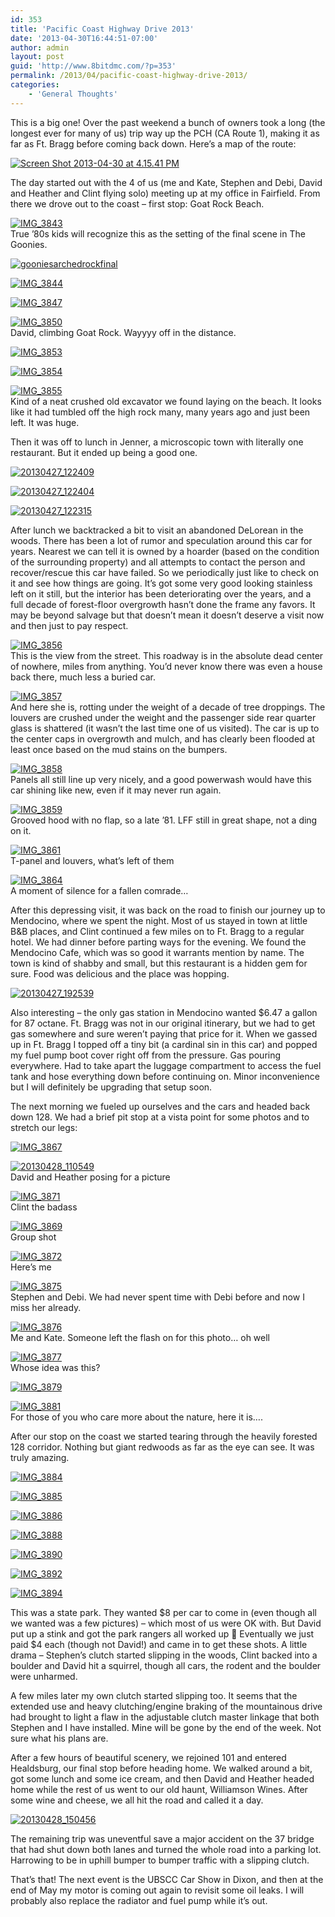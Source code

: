 ```yaml
---
id: 353
title: 'Pacific Coast Highway Drive 2013'
date: '2013-04-30T16:44:51-07:00'
author: admin
layout: post
guid: 'http://www.8bitdmc.com/?p=353'
permalink: /2013/04/pacific-coast-highway-drive-2013/
categories:
    - 'General Thoughts'
---
```


This is a big one! Over the past weekend a bunch of owners took a long (the longest ever for many of us) trip way up the PCH (CA Route 1), making it as far as Ft. Bragg before coming back down. Here’s a map of the route:

[![Screen Shot 2013-04-30 at 4.15.41 PM](../images/2013/04/Screen-Shot-2013-04-30-at-4.15.41-PM-300x248.png)](../images/2013/04/Screen-Shot-2013-04-30-at-4.15.41-PM.png)

The day started out with the 4 of us (me and Kate, Stephen and Debi, David and Heather and Clint flying solo) meeting up at my office in Fairfield. From there we drove out to the coast – first stop: Goat Rock Beach.

[![IMG_3843](../images/2013/04/IMG_3843-300x225.jpg)](../images/2013/04/IMG_3843.jpg)  
True ’80s kids will recognize this as the setting of the final scene in The Goonies.

[![gooniesarchedrockfinal](../images/2013/04/gooniesarchedrockfinal-300x150.jpg)](../images/2013/04/gooniesarchedrockfinal.jpg)

[![IMG_3844](../images/2013/04/IMG_3844-300x225.jpg)](../images/2013/04/IMG_3844.jpg)

[![IMG_3847](../images/2013/04/IMG_3847-300x225.jpg)](../images/2013/04/IMG_3847.jpg)

[![IMG_3850](../images/2013/04/IMG_3850-300x225.jpg)](../images/2013/04/IMG_3850.jpg)  
David, climbing Goat Rock. Wayyyy off in the distance.

[![IMG_3853](../images/2013/04/IMG_3853-300x225.jpg)](../images/2013/04/IMG_3853.jpg)

[![IMG_3854](../images/2013/04/IMG_3854-300x225.jpg)](../images/2013/04/IMG_3854.jpg)

[![IMG_3855](../images/2013/04/IMG_3855-300x225.jpg)](../images/2013/04/IMG_3855.jpg)  
Kind of a neat crushed old excavator we found laying on the beach. It looks like it had tumbled off the high rock many, many years ago and just been left. It was huge.

Then it was off to lunch in Jenner, a microscopic town with literally one restaurant. But it ended up being a good one.

[![20130427_122409](../images/2013/04/20130427_122409-300x224.jpg)](../images/2013/04/20130427_122409.jpg)

[![20130427_122404](../images/2013/04/20130427_122404-300x224.jpg)](../images/2013/04/20130427_122404.jpg)

[![20130427_122315](../images/2013/04/20130427_122315-300x225.jpg)](../images/2013/04/20130427_122315.jpg)

After lunch we backtracked a bit to visit an abandoned DeLorean in the woods. There has been a lot of rumor and speculation around this car for years. Nearest we can tell it is owned by a hoarder (based on the condition of the surrounding property) and all attempts to contact the person and recover/rescue this car have failed. So we periodically just like to check on it and see how things are going. It’s got some very good looking stainless left on it still, but the interior has been deteriorating over the years, and a full decade of forest-floor overgrowth hasn’t done the frame any favors. It may be beyond salvage but that doesn’t mean it doesn’t deserve a visit now and then just to pay respect.

[![IMG_3856](../images/2013/04/IMG_3856-300x225.jpg)](../images/2013/04/IMG_3856.jpg)  
This is the view from the street. This roadway is in the absolute dead center of nowhere, miles from anything. You’d never know there was even a house back there, much less a buried car.

[![IMG_3857](../images/2013/04/IMG_3857-300x225.jpg)](../images/2013/04/IMG_3857.jpg)  
And here she is, rotting under the weight of a decade of tree droppings. The louvers are crushed under the weight and the passenger side rear quarter glass is shattered (it wasn’t the last time one of us visited). The car is up to the center caps in overgrowth and mulch, and has clearly been flooded at least once based on the mud stains on the bumpers.

[![IMG_3858](../images/2013/04/IMG_3858-300x225.jpg)](../images/2013/04/IMG_3858.jpg)  
Panels all still line up very nicely, and a good powerwash would have this car shining like new, even if it may never run again.

[![IMG_3859](../images/2013/04/IMG_3859-300x225.jpg)](../images/2013/04/IMG_3859.jpg)  
Grooved hood with no flap, so a late ’81. LFF still in great shape, not a ding on it.

[![IMG_3861](../images/2013/04/IMG_3861-300x225.jpg)](../images/2013/04/IMG_3861.jpg)  
T-panel and louvers, what’s left of them

[![IMG_3864](../images/2013/04/IMG_3864-300x225.jpg)](../images/2013/04/IMG_3864.jpg)  
A moment of silence for a fallen comrade…

After this depressing visit, it was back on the road to finish our journey up to Mendocino, where we spent the night. Most of us stayed in town at little B&amp;B places, and Clint continued a few miles on to Ft. Bragg to a regular hotel. We had dinner before parting ways for the evening. We found the Mendocino Cafe, which was so good it warrants mention by name. The town is kind of shabby and small, but this restaurant is a hidden gem for sure. Food was delicious and the place was hopping.

[![20130427_192539](../images/2013/04/20130427_192539-300x225.jpg)](../images/2013/04/20130427_192539.jpg)

Also interesting – the only gas station in Mendocino wanted $6.47 a gallon for 87 octane. Ft. Bragg was not in our original itinerary, but we had to get gas somewhere and sure weren’t paying that price for it. When we gassed up in Ft. Bragg I topped off a tiny bit (a cardinal sin in this car) and popped my fuel pump boot cover right off from the pressure. Gas pouring everywhere. Had to take apart the luggage compartment to access the fuel tank and hose everything down before continuing on. Minor inconvenience but I will definitely be upgrading that setup soon.

The next morning we fueled up ourselves and the cars and headed back down 128. We had a brief pit stop at a vista point for some photos and to stretch our legs:

[![IMG_3867](../images/2013/04/IMG_3867-300x225.jpg)](../images/2013/04/IMG_3867.jpg)

[![20130428_110549](../images/2013/04/20130428_110549-300x225.jpg)](../images/2013/04/20130428_110549.jpg)  
David and Heather posing for a picture

[![IMG_3871](../images/2013/04/IMG_3871-300x225.jpg)](../images/2013/04/IMG_3871.jpg)  
Clint the badass

[![IMG_3869](../images/2013/04/IMG_3869-300x225.jpg)](../images/2013/04/IMG_3869.jpg)  
Group shot

[![IMG_3872](../images/2013/04/IMG_3872-300x225.jpg)](../images/2013/04/IMG_3872.jpg)  
Here’s me

[![IMG_3875](../images/2013/04/IMG_3875-300x225.jpg)](../images/2013/04/IMG_3875.jpg)  
Stephen and Debi. We had never spent time with Debi before and now I miss her already.

[![IMG_3876](../images/2013/04/IMG_3876-300x225.jpg)](../images/2013/04/IMG_3876.jpg)  
Me and Kate. Someone left the flash on for this photo… oh well

[![IMG_3877](../images/2013/04/IMG_3877-300x225.jpg)](../images/2013/04/IMG_3877.jpg)  
Whose idea was this?

[![IMG_3879](../images/2013/04/IMG_3879-300x225.jpg)](../images/2013/04/IMG_3879.jpg)

[![IMG_3881](../images/2013/04/IMG_3881-300x225.jpg)](../images/2013/04/IMG_3881.jpg)  
For those of you who care more about the nature, here it is….

After our stop on the coast we started tearing through the heavily forested 128 corridor. Nothing but giant redwoods as far as the eye can see. It was truly amazing.

[![IMG_3884](../images/2013/04/IMG_3884-300x225.jpg)](../images/2013/04/IMG_3884.jpg)

[![IMG_3885](../images/2013/04/IMG_3885-300x225.jpg)](../images/2013/04/IMG_3885.jpg)

[![IMG_3886](../images/2013/04/IMG_3886-300x225.jpg)](../images/2013/04/IMG_3886.jpg)

[![IMG_3888](../images/2013/04/IMG_3888-300x225.jpg)](../images/2013/04/IMG_3888.jpg)

[![IMG_3890](../images/2013/04/IMG_3890-300x225.jpg)](../images/2013/04/IMG_3890.jpg)

[![IMG_3892](../images/2013/04/IMG_3892-300x225.jpg)](../images/2013/04/IMG_3892.jpg)

[![IMG_3894](../images/2013/04/IMG_3894-300x225.jpg)](../images/2013/04/IMG_3894.jpg)

This was a state park. They wanted $8 per car to come in (even though all we wanted was a few pictures) – which most of us were OK with. But David put up a stink and got the park rangers all worked up 🙂 Eventually we just paid $4 each (though not David!) and came in to get these shots. A little drama – Stephen’s clutch started slipping in the woods, Clint backed into a boulder and David hit a squirrel, though all cars, the rodent and the boulder were unharmed.

A few miles later my own clutch started slipping too. It seems that the extended use and heavy clutching/engine braking of the mountainous drive had brought to light a flaw in the adjustable clutch master linkage that both Stephen and I have installed. Mine will be gone by the end of the week. Not sure what his plans are.

After a few hours of beautiful scenery, we rejoined 101 and entered Healdsburg, our final stop before heading home. We walked around a bit, got some lunch and some ice cream, and then David and Heather headed home while the rest of us went to our old haunt, Williamson Wines. After some wine and cheese, we all hit the road and called it a day.

[![20130428_150456](../images/2013/04/20130428_150456-300x224.jpg)](../images/2013/04/20130428_150456.jpg)

The remaining trip was uneventful save a major accident on the 37 bridge that had shut down both lanes and turned the whole road into a parking lot. Harrowing to be in uphill bumper to bumper traffic with a slipping clutch.

That’s that! The next event is the UBSCC Car Show in Dixon, and then at the end of May my motor is coming out again to revisit some oil leaks. I will probably also replace the radiator and fuel pump while it’s out.
